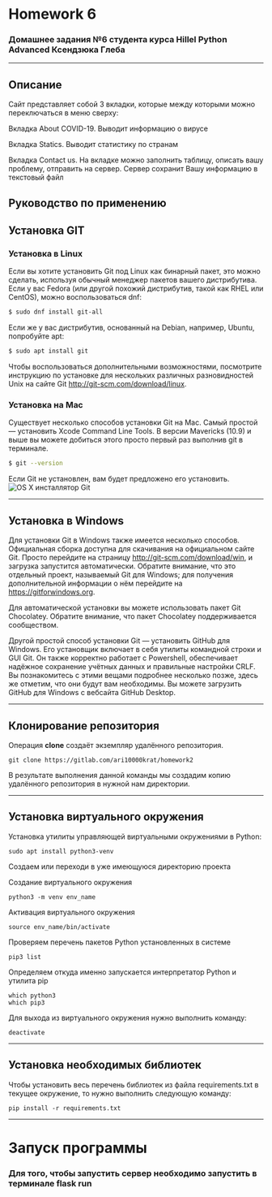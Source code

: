 # Homework 6

### Домашнее задания №6 студента курса Hillel Python Advanced Ксендзюка Глеба

***

## Описание

Сайт представляет собой 3 вкладки, которые между которыми можно переключаться в меню сверху:

Вкладка About
COVID-19. Выводит информацию о вирусе

Вкладка Statics.
Выводит статистику по странам

Вкладка Contact us.
На вкладке можно заполнить таблицу, описать вашу проблему, отправить на сервер. Сервер сохранит Вашу информацию в текстовый файл

## Руководство по применению

## Установка GIT

### Установка в Linux

Если вы хотите установить Git под Linux как бинарный пакет, это можно сделать, используя обычный менеджер пакетов вашего
дистрибутива. Если у вас Fedora (или другой похожий дистрибутив, такой как RHEL или CentOS), можно воспользоваться dnf:

```bash
$ sudo dnf install git-all
```

Если же у вас дистрибутив, основанный на Debian, например, Ubuntu, попробуйте apt:

```bash
$ sudo apt install git
```

Чтобы воспользоваться дополнительными возможностями, посмотрите инструкцию по установке для нескольких различных
разновидностей Unix на сайте Git http://git-scm.com/download/linux.

### Установка на Mac

Существует несколько способов установки Git на Mac. Самый простой — установить Xcode Command Line Tools. В версии
Mavericks (10.9) и выше вы можете добиться этого просто первый раз выполнив git в терминале.

```bash
$ git --version
```

Если Git не установлен, вам будет предложено его установить.
![OS X инсталлятор Git](https://git-scm.com/book/en/v2/images/git-osx-installer.png)
***

## Установка в Windows

Для установки Git в Windows также имеется несколько способов. Официальная сборка доступна для скачивания на официальном
сайте Git. Просто перейдите на страницу http://git-scm.com/download/win, и загрузка запустится автоматически. Обратите
внимание, что это отдельный проект, называемый Git для Windows; для получения дополнительной информации о нём перейдите
на https://gitforwindows.org.

Для автоматической установки вы можете использовать пакет Git Chocolatey. Обратите внимание, что пакет Chocolatey
поддерживается сообществом.

Другой простой способ установки Git — установить GitHub для Windows. Его установщик включает в себя утилиты командной
строки и GUI Git. Он также корректно работает с Powershell, обеспечивает надёжное сохранение учётных данных и правильные
настройки CRLF. Вы познакомитесь с этими вещами подробнее несколько позже, здесь же отметим, что они будут вам
необходимы. Вы можете загрузить GitHub для Windows с вебсайта GitHub Desktop.
***

## Клонирование репозитория

Операция **clone** создаёт экземпляр удалённого репозитория.

```
git clone https://gitlab.com/ari10000krat/homework2
```

В результате выполнения данной команды мы создадим копию удалённого репозитория в нужной нам директории.
***

## Установка виртуального окружения

Установка утилиты управляющей виртуальными окружениями в Python:

```
sudo apt install python3-venv
```

Создаем или переходи в уже имеющуюся директорию проекта

Создание виртуального окружения

```
python3 -m venv env_name
```

Активация виртуального окружения

```
source env_name/bin/activate
```

Проверяем перечень пакетов Python установленных в системе

```
pip3 list
```

Определяем откуда именно запускается интерпретатор Python и утилита pip

```
which python3
which pip3
```

Для выхода из виртуального окружения нужно выполнить команду:

```
deactivate
```

***

## Установка необходимых библиотек

Чтобы установить весь перечень библиотек из файла requirements.txt в текущее окружение, то нужно выполнить следующую
команду:

```
pip install -r requirements.txt
```

***

# Запуск программы

### Для того, чтобы запустить сервер необходимо запустить в терминале flask run
